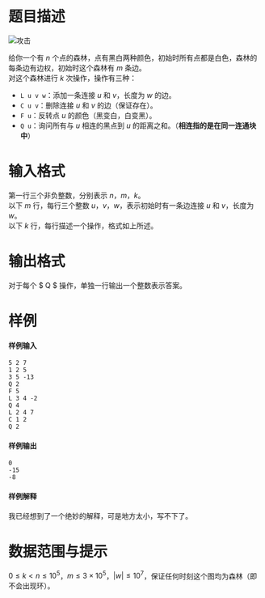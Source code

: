 
# 题目描述

![攻击](source/loj/558/img/aHR0cHM6Ly9pbWcuNTFub2QuY29tL3VwbG9hZC8wMDBGQzQ1MS8wOEQ1NzYwNDhCMzE3RjM5MDAwMDAwMDAwMDAwMDA4Ni5wbmc=.png)

给你一个有 $n$ 个点的森林，点有黑白两种颜色，初始时所有点都是白色，森林的每条边有边权，初始时这个森林有 $m$ 条边。  
对这个森林进行 $k$ 次操作，操作有三种：

* `L u v w`：添加一条连接 $u$ 和 $v$，长度为 $w$ 的边。  
* `C u v`：删除连接 $u$ 和 $v$ 的边（保证存在）。  
* `F u`：反转点 $u$ 的颜色（黑变白，白变黑）。  
* `Q u`：询问所有与 $u$ 相连的黑点到 $u$ 的距离之和。（**相连指的是在同一连通块中**）

# 输入格式

第一行三个非负整数，分别表示 $n$，$m$，$k$。  
以下 $m$ 行，每行三个整数 $u$，$v$，$w$，表示初始时有一条边连接 $u$ 和 $v$，长度为 $w$。  
以下 $k$ 行，每行描述一个操作，格式如上所述。

# 输出格式

对于每个 $ Q $ 操作，单独一行输出一个整数表示答案。

# 样例

#### 样例输入

```plain
5 2 7
1 2 5
3 5 -13
Q 2
F 5
L 3 4 -2
Q 4
L 2 4 7
C 1 2
Q 2
```

#### 样例输出

```plain
0
-15
-8
```

#### 样例解释

我已经想到了一个绝妙的解释，可是地方太小，写不下了。

# 数据范围与提示

$0\le k< n\le 10^5$，$m\le 3\times 10^5$，$|w|\le 10^7$，保证任何时刻这个图均为森林（即不会出现环）。

